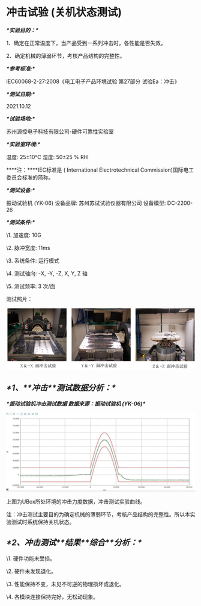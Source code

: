 # 冲击试验 (关机状态测试)

***\*实验目的：\****

1、确定在正常温度下，当产品受到一系列冲击时，各性能是否失效。

2、确定机械的薄弱环节，考核产品结构的完整性。

 

***\*参考标准:\**** 

 IEC60068-2-27:2008《电工电子产品环境试验 第27部分 试验Ea：冲击》

***\*测试日期:\**** 

 2021.10.12

***\*试验场地:\**** 

苏州源控电子科技有限公司-硬件可靠性实验室

***\*实验室环境:\****

温度: 25±10℃   湿度: 50±25 % RH

  

***\*注：\****IEC标准是 ( International Electrotechnical Commission)国际电工委员会标准的简称。

***\*测试设备:\****

振动试验机 (YK-06)  设备品牌: 苏州苏试试验仪器有限公司 设备模型: DC-2200-26

***\*测试条件:\****

\1. 加速度: 10G 

\2. 脉冲宽度: 11ms 

\3. 系统条件: 运行模式 

\4. 测试轴向: -X, -Y, -Z, X, Y, Z 轴 

\5. 测试频率: 3 次/面



测试照片：

![low1](../images/impact1.png)

## ***\*1、\*******\*冲击\*******\*测试数据分析：\****

***\*振动试验机冲击测试数据  数据来源：振动试验机 (YK-06)\****

![low1](../images/impact2.png)

上图为UBox所处环境的冲击力度数据，冲击测试实验曲线。

注：冲击测试主要目的为确定机械的薄弱环节，考核产品结构的完整性。所以本实验测试时系统保持关机状态。

 

## ***\*2、冲击测试\*******\*结果\*******\*综合\*******\*分析：\****

\1. 硬件功能未受损。

\2. 硬件未发现退化。

\3. 性能保持不变，未见不可逆的物理损坏或退化。

\4. 各模块连接保持完好，无松动现象。